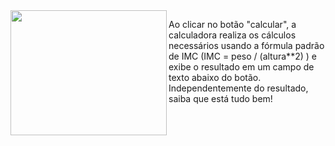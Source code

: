 <img align="left" width="250px" height="200px" src="https://cdn-icons-png.flaticon.com/512/1668/1668541.png">
<p>Ao clicar no botão "calcular", a calculadora realiza os cálculos necessários usando a fórmula padrão de IMC (IMC = peso / (altura**2) ) e exibe o resultado em um campo de texto abaixo do botão. Independentemente do resultado, saiba que está tudo bem!

  <br>


 </p>
